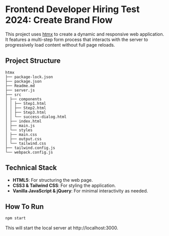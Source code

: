 # Frontend Developer Hiring Test 2024: Create Brand Flow

This project uses [htmx](https://htmx.org/) to create a dynamic and responsive web application. It features a multi-step form process that interacts with the server to progressively load content without full page reloads.


## Project Structure

```
htmx
├── package-lock.json
├── package.json
├── Readme.md
├── server.js
├── src
│ ├── components
│ │ ├── Step1.html
│ │ ├── Step2.html
│ │ ├── Step3.html
│ │ └── success-dialog.html
│ ├── index.html
│ ├── main.js
│ └── styles
│ ├── main.css
│ ├── output.css
│ └── tailwind.css
├── tailwind.config.js
└── webpack.config.js
```


## Technical Stack

- **HTML5**: For structuring the web page.
- **CSS3 & Tailwind CSS**: For styling the application.
- **Vanilla JavaScript & jQuery**: For minimal interactivity as needed.

## How To Run

```bash
npm start
```

This will start the local server at http://localhost:3000.